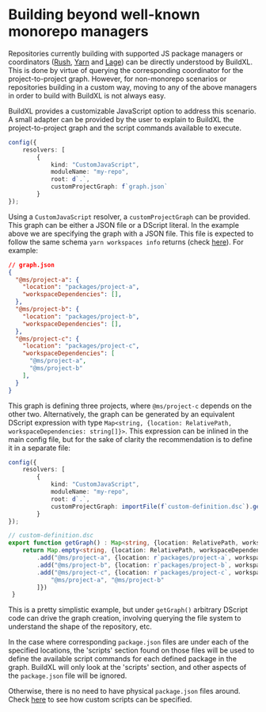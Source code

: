 # Building beyond well-known monorepo managers

Repositories currently building with supported JS package managers or coordinators ([Rush](https://rushjs.io/), [Yarn](https://yarnpkg.com/) and [Lage](https://github.com/microsoft/lage)) can be directly understood by BuildXL. This is done by virtue of querying the corresponding coordinator for the project-to-project graph. However, for non-monorepo scenarios or repositories building in a custom way, moving to any of the above managers in order to build with BuildXL is not always easy. 

BuildXL provides a customizable JavaScript option to address this scenario. A small adapter can be provided by the user to explain to BuildXL the project-to-project graph and the script commands available to execute.

```typescript
config({
    resolvers: [
        {
            kind: "CustomJavaScript",
            moduleName: "my-repo",
            root: d`.`,
            customProjectGraph: f`graph.json`
        }
});
```

Using a `CustomJavaScript` resolver, a `customProjectGraph` can be provided. This graph can be either a JSON file or a DScript literal. In the example above we are specifying the graph with a JSON file. This file is expected to follow the same schema `yarn workspaces info` returns (check [here](https://classic.yarnpkg.com/en/docs/cli/workspaces/#toc-yarn-workspaces-info)). For example:

```JSON
// graph.json
{
  "@ms/project-a": {
    "location": "packages/project-a",
    "workspaceDependencies": [],
  },
  "@ms/project-b": {
    "location": "packages/project-b",  
    "workspaceDependencies": [],
  },
  "@ms/project-c": {
    "location": "packages/project-c",
    "workspaceDependencies": [
      "@ms/project-a",
      "@ms/project-b"
    ],
  }
}
```

This graph is defining three projects, where `@ms/project-c` depends on the other two. Alternatively, the graph can be generated by an equivalent DScript expression with type `Map<string, {location: RelativePath, workspaceDependencies: string[]}>`. This expression can be inlined in the main config file, but for the sake of clarity the recommendation is to define it in a separate file:

```typescript
config({
    resolvers: [
        {
            kind: "CustomJavaScript",
            moduleName: "my-repo",
            root: d`.`,
            customProjectGraph: importFile(f`custom-definition.dsc`).getGraph()
        }
});
```

```typescript
// custom-definition.dsc
export function getGraph() : Map<string, {location: RelativePath, workspaceDependencies: string[]}> {
    return Map.empty<string, {location: RelativePath, workspaceDependencies: string[]}>()
        .add("@ms/project-a", {location: r`packages/project-a`, workspaceDependencies: []})
        .add("@ms/project-b", {location: r`packages/project-b`, workspaceDependencies: []})
        .add("@ms/project-c", {location: r`packages/project-c`, workspaceDependencies: [
            "@ms/project-a", "@ms/project-b"
        ]})
 }
```
This is a pretty simplistic example, but under `getGraph()` arbitrary DScript code can drive the graph creation, involving querying the file system to understand the shape of the repository, etc.

In the case where corresponding `package.json` files are under each of the specified locations, the 'scripts' section found on those files will be used to define the available script commands for each defined package in the graph. BuildXL will only look at the 'scripts' section, and other aspects of the `package.json` file will be ignored.

Otherwise, there is no need to have physical `package.json` files around. Check [here](js-custom-scripts.md) to see how custom scripts can be specified.

